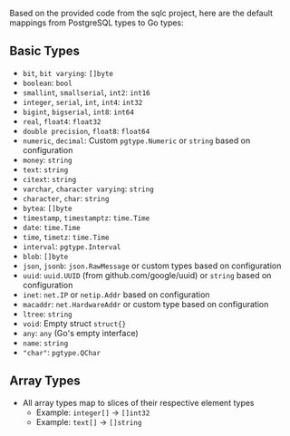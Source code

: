 Based on the provided code from the sqlc project, here are the default mappings from PostgreSQL types to Go types:

## Basic Types
- `bit`, `bit varying`: `[]byte`
- `boolean`: `bool`
- `smallint`, `smallserial`, `int2`: `int16`
- `integer`, `serial`, `int`, `int4`: `int32`
- `bigint`, `bigserial`, `int8`: `int64`
- `real`, `float4`: `float32`
- `double precision`, `float8`: `float64`
- `numeric`, `decimal`: Custom `pgtype.Numeric` or `string` based on configuration
- `money`: `string`
- `text`: `string`
- `citext`: `string`
- `varchar`, `character varying`: `string`
- `character`, `char`: `string`
- `bytea`: `[]byte`
- `timestamp`, `timestamptz`: `time.Time`
- `date`: `time.Time`
- `time`, `timetz`: `time.Time`
- `interval`: `pgtype.Interval`
- `blob`: `[]byte`
- `json`, `jsonb`: `json.RawMessage` or custom types based on configuration
- `uuid`: `uuid.UUID` (from github.com/google/uuid) or `string` based on configuration
- `inet`: `net.IP` or `netip.Addr` based on configuration
- `macaddr`: `net.HardwareAddr` or custom type based on configuration
- `ltree`: `string`
- `void`: Empty struct `struct{}`
- `any`: `any` (Go's empty interface)
- `name`: `string`
- `"char"`: `pgtype.QChar`

## Array Types
- All array types map to slices of their respective element types
  - Example: `integer[]` → `[]int32`
  - Example: `text[]` → `[]string`
